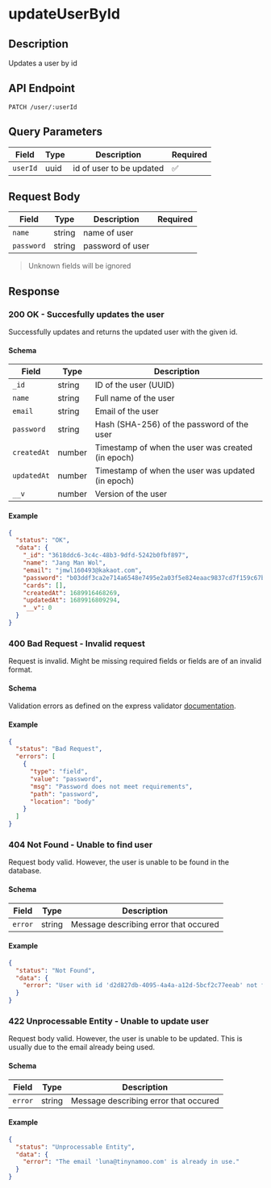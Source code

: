 # updateUserById

## Description

Updates a user by id

## API Endpoint

`PATCH /user/:userId`

## Query Parameters

| Field    | Type | Description              | Required |
| -------- | ---- | ------------------------ | -------- |
| `userId` | uuid | id of user to be updated | ✅       |

## Request Body

| Field      | Type   | Description      | Required |
| ---------- | ------ | ---------------- | -------- |
| `name`     | string | name of user     |          |
| `password` | string | password of user |          |

> Unknown fields will be ignored

## Response

### 200 OK - Succesfully updates the user

Successfully updates and returns the updated user with the given id.

#### Schema

| Field       | Type   | Description                                       |
| ----------- | ------ | ------------------------------------------------- |
| `_id`       | string | ID of the user (UUID)                             |
| `name`      | string | Full name of the user                             |
| `email`     | string | Email of the user                                 |
| `password`  | string | Hash (SHA-256) of the password of the user        |
| `createdAt` | number | Timestamp of when the user was created (in epoch) |
| `updatedAt` | number | Timestamp of when the user was updated (in epoch) |
| `__v`       | number | Version of the user                               |

#### Example

```json
{
  "status": "OK",
  "data": {
    "_id": "3618ddc6-3c4c-48b3-9dfd-5242b0fbf897",
    "name": "Jang Man Wol",
    "email": "jmwl160493@kakaot.com",
    "password": "b03ddf3ca2e714a6548e7495e2a03f5e824eaac9837cd7f159c67b90fb4b7342",
    "cards": [],
    "createdAt": 1689916468269,
    "updatedAt": 1689916809294,
    "__v": 0
  }
}
```

### 400 Bad Request - Invalid request

Request is invalid. Might be missing required fields or fields are of an invalid format.

#### Schema

Validation errors as defined on the express validator [documentation](https://express-validator.github.io/docs/api/validation-result/#error-types).

#### Example

```json
{
  "status": "Bad Request",
  "errors": [
    {
      "type": "field",
      "value": "password",
      "msg": "Password does not meet requirements",
      "path": "password",
      "location": "body"
    }
  ]
}
```

### 404 Not Found - Unable to find user

Request body valid. However, the user is unable to be found in the database.

#### Schema

| Field   | Type   | Description                           |
| ------- | ------ | ------------------------------------- |
| `error` | string | Message describing error that occured |

#### Example

```json
{
  "status": "Not Found",
  "data": {
    "error": "User with id 'd2d827db-4095-4a4a-a12d-5bcf2c77eeab' not found."
  }
}
```

### 422 Unprocessable Entity - Unable to update user

Request body valid. However, the user is unable to be updated. This is usually due to the email already being used.

#### Schema

| Field   | Type   | Description                           |
| ------- | ------ | ------------------------------------- |
| `error` | string | Message describing error that occured |

#### Example

```json
{
  "status": "Unprocessable Entity",
  "data": {
    "error": "The email 'luna@tinynamoo.com' is already in use."
  }
}
```

